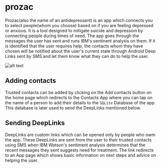 # prozac

Prozac(also the name of an antidepressant) is an app which connects you to select people(whom you choose) based on if you are feeling depressed or anxious. It is a tool designed to mitigate suicide and depression by connecting people during times of need. The app goes through the messages the user has sent and runs IBM's sentinent analysis on them. If it is identified that the user requires help, the contacts whom they have chosen will be notified about the user's current state through Android Deep Links sent by SMS and let them know what they can do to help the user.

![alt text](img/homepage.png)

## Adding contacts

Trusted contacts can be added by clicking on the Add contacts button on the home page which redirects to the Contacts App where you can tap on the name of a person to add their details to the `SQLite` Database of the app. This database is later used to send the DeepLinks mentioned below.

## Sending DeepLinks

DeepLinks are custom links which can be opened only by people who owm the app. These DeepLinks are sent from the user to their trusted contacts using SMS when IBM Watson's sentiment analysis determines that the recent messages they sent suggests need for treatment. The link redirects to an App page which shows basic information on next steps and advice on helping the user.

